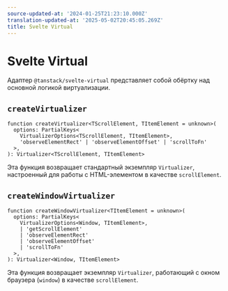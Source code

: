 ```yaml
---
source-updated-at: '2024-01-25T21:23:10.000Z'
translation-updated-at: '2025-05-02T20:45:05.269Z'
title: Svelte Virtual
---
```

# Svelte Virtual

Адаптер `@tanstack/svelte-virtual` представляет собой обёртку над основной логикой виртуализации.

## `createVirtualizer`

```tsx
function createVirtualizer<TScrollElement, TItemElement = unknown>(
  options: PartialKeys<
    VirtualizerOptions<TScrollElement, TItemElement>,
    'observeElementRect' | 'observeElementOffset' | 'scrollToFn'
  >,
): Virtualizer<TScrollElement, TItemElement>
```

Эта функция возвращает стандартный экземпляр `Virtualizer`, настроенный для работы с HTML-элементом в качестве `scrollElement`.

## `createWindowVirtualizer`

```tsx
function createWindowVirtualizer<TItemElement = unknown>(
  options: PartialKeys<
    VirtualizerOptions<Window, TItemElement>,
    | 'getScrollElement'
    | 'observeElementRect'
    | 'observeElementOffset'
    | 'scrollToFn'
  >,
): Virtualizer<Window, TItemElement>
```

Эта функция возвращает экземпляр `Virtualizer`, работающий с окном браузера (`window`) в качестве `scrollElement`.
